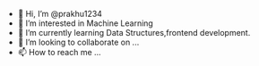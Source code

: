 - 👋 Hi, I’m @prakhu1234
- 👀 I’m interested in Machine Learning
- 🌱 I’m currently learning Data Structures,frontend development.
- 💞️ I’m looking to collaborate on ...
- 📫 How to reach me ...

<!---
prakhu1234/prakhu1234 is a ✨ special ✨ repository because its `README.md` (this file) appears on your GitHub profile.
You can click the Preview link to take a look at your changes.
--->
